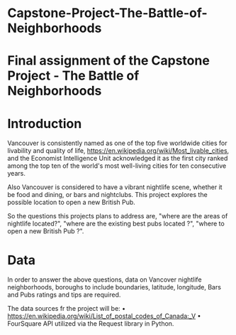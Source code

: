 # Capstone-Project-The-Battle-of-Neighborhoods

# Final assignment of the Capstone Project - The Battle of Neighborhoods 

# Introduction 
Vancouver is consistently named as one of the top five worldwide cities for livability and quality of life, https://en.wikipedia.org/wiki/Most_livable_cities, and the Economist Intelligence Unit acknowledged it as the first city ranked among the top ten of the world's most well-living cities for ten consecutive years. 

Also Vancouver is considered to have a vibrant nightlife scene, whether it be food and dining, or bars and nightclubs. This project explores the possible location to open a new British Pub. 

So the questions this projects plans to address are, "where are the areas of nightlife located?", "where are the existing best pubs located ?", "where to open a new British Pub ?". 

# Data
In order to answer the above questions, data on Vancover nightlife neighborhoods, boroughs to include boundaries, latitude, longitude, Bars and Pubs ratings and tips are required.

The data sources fr the project will be:
• https://en.wikipedia.org/wiki/List_of_postal_codes_of_Canada:_V
• FourSquare API utilized via the Request library in Python.
